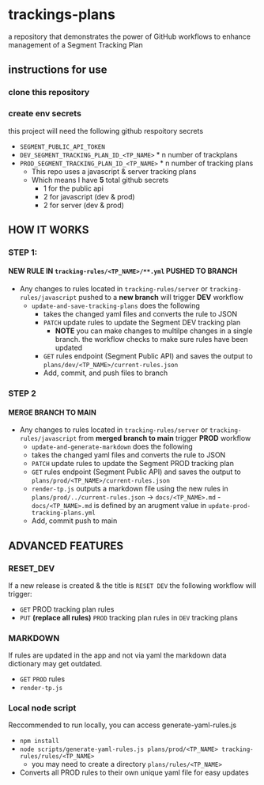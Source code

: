 # trackings-plans
a repository that demonstrates the power of GitHub workflows to enhance management of a Segment Tracking Plan

## instructions for use

### clone this repository
### create env secrets 
this project will need the following github respoitory secrets 
- `SEGMENT_PUBLIC_API_TOKEN`
- `DEV_SEGMENT_TRACKING_PLAN_ID_<TP_NAME>` * n number of trackplans
- `PROD_SEGMENT_TRACKING_PLAN_ID_<TP_NAME>` * n number of tracking plans
  - This repo uses a javascript & server tracking plans
  - Which means I have **5** total github secrets
    - 1 for the public api
    - 2 for javascript (dev & prod)
    - 2 for server (dev & prod)  

## HOW IT WORKS 

### STEP 1:

#### NEW RULE IN `tracking-rules/<TP_NAME>/**.yml` PUSHED TO BRANCH 

- Any changes to rules located in `tracking-rules/server` or `tracking-rules/javascript` pushed to a **new branch** will trigger **DEV** workflow
  - `update-and-save-tracking-plans` does the following
    - takes the changed yaml files and converts the rule to JSON
    - `PATCH` update rules to update the Segment DEV tracking plan
      - **NOTE** you can make changes to multilpe changes in a single branch. the workflow checks to make sure rules have been updated
    - `GET` rules endpoint (Segment Public API) and saves the output to `plans/dev/<TP_NAME>/current-rules.json` 
    - Add, commit, and push files to branch        

### STEP 2

#### MERGE BRANCH TO MAIN

- Any changes to rules located in `tracking-rules/server` or `tracking-rules/javascript` from **merged branch to main** trigger **PROD** workflow 
  -  `update-and-generate-markdown` does the following
    -  takes the changed yaml files and converts the rule to JSON
    - `PATCH` update rules to update the Segment PROD tracking plan
    - `GET` rules endpoint (Segment Public API) and saves the output to `plans/prod/<TP_NAME>/current-rules.json`
    -  `render-tp.js` outputs a markdown file using the new rules in `plans/prod/../current-rules.json` -> `docs/<TP_NAME>.md`
      -  `docs/<TP_NAME>.md` is defined by an arugment value in `update-prod-tracking-plans.yml`
    - Add, commit push to main
 
## ADVANCED FEATURES

### RESET_DEV

If a new release is created & the title is `RESET DEV` the following workflow will trigger:
- `GET` PROD tracking plan rules
- `PUT` **(replace all rules)** `PROD` tracking plan rules in `DEV` tracking plans

### MARKDOWN
If rules are updated in the app and not via yaml the markdown data dictionary may get outdated.
- `GET` `PROD` rules
- `render-tp.js`

### Local node script
Reccommended to run locally, you can access generate-yaml-rules.js
- `npm install`
- `node scripts/generate-yaml-rules.js plans/prod/<TP_NAME> tracking-rules/rules/<TP_NAME>` 
    - you may need to create a directory `plans/rules/<TP_NAME>`
- Converts all PROD rules to their own unique yaml file for easy updates